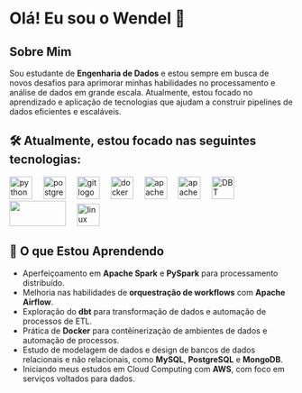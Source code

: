 

# Olá! Eu sou o Wendel 👋

## Sobre Mim

Sou estudante de **Engenharia de Dados** e estou sempre em busca de novos desafios para aprimorar minhas habilidades no processamento e análise de dados em grande escala. Atualmente, estou focado no aprendizado e aplicação de tecnologias que ajudam a construir pipelines de dados eficientes e escaláveis.

## 🛠️ Atualmente, estou focado nas seguintes tecnologias:

<div align="left">
  <img src="https://cdn.jsdelivr.net/gh/devicons/devicon/icons/python/python-original.svg" height="40" alt="python logo" />
  <img width="12" />
  <img src="https://cdn.jsdelivr.net/gh/devicons/devicon/icons/postgresql/postgresql-original.svg" height="40" alt="postgresql logo" />
  <img width="12" />
  <img src="https://cdn.jsdelivr.net/gh/devicons/devicon/icons/git/git-original.svg" height="40" alt="git logo" />
  <img width="12" />
  <img src="https://cdn.jsdelivr.net/gh/devicons/devicon/icons/docker/docker-original.svg" height="40" alt="docker logo" />
  <img width="12" />
  <img src="https://cdn.simpleicons.org/apachespark/E25A1C" height="40" alt="apachespark logo" />
  <img width="12" />
  <img src="https://cdn.simpleicons.org/apacheairflow/017CEE" height="40" alt="apacheairflow logo" />
  <img width="12" />
  <img src="https://unpkg.com/simple-icons@latest/icons/dbt.svg" width="40" alt="DBT logo"/>
   <img width="12" />
  <img src="https://cdn.jsdelivr.net/gh/devicons/devicon/icons/amazonwebservices/amazonwebservices-original-wordmark.svg" height="45" width="100" />
  <img width="12" />
  <img src="https://cdn.jsdelivr.net/gh/devicons/devicon/icons/linux/linux-original.svg" height="40" alt="linux logo" />
</div>



## 🌱 O que Estou Aprendendo

- Aperfeiçoamento em **Apache Spark** e **PySpark** para processamento distribuído.
- Melhoria nas habilidades de **orquestração de workflows** com **Apache Airflow**.
- Exploração do **dbt** para transformação de dados e automação de processos de ETL.
- Prática de **Docker** para contêinerização de ambientes de dados e automação de processos.
- Estudo de modelagem de dados e design de bancos de dados relacionais e não relacionais, como **MySQL**, **PostgreSQL** e **MongoDB**.
- Iniciando meus estudos em Cloud Computing com **AWS**, com foco em serviços voltados para dados.




